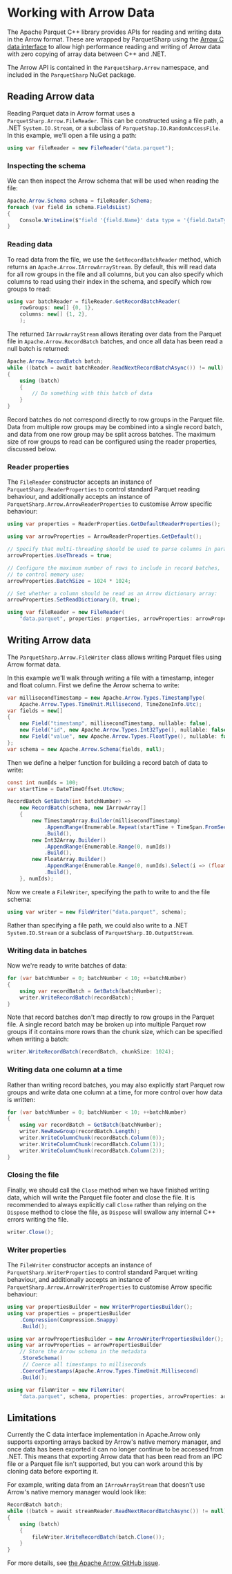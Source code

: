 # Working with Arrow Data

The Apache Parquet C++ library provides APIs for reading and writing data in the Arrow format.
These are wrapped by ParquetSharp using the [Arrow C data interface](https://arrow.apache.org/docs/format/CDataInterface.html)
to allow high performance reading and writing of Arrow data with zero copying of array data between C++ and .NET.

The Arrow API is contained in the `ParquetSharp.Arrow` namespace,
and included in the `ParquetSharp` NuGet package.

## Reading Arrow data

Reading Parquet data in Arrow format uses a `ParquetSharp.Arrow.FileReader`.
This can be constructed using a file path, a .NET `System.IO.Stream`,
or a subclass of `ParquetShap.IO.RandomAccessFile`.
In this example, we'll open a file using a path:

```csharp
using var fileReader = new FileReader("data.parquet");
```

### Inspecting the schema

We can then inspect the Arrow schema that will be used when reading the file:

```csharp
Apache.Arrow.Schema schema = fileReader.Schema;
foreach (var field in schema.FieldsList)
{
    Console.WriteLine($"field '{field.Name}' data type = '{field.DataType}'");
}
```

### Reading data

To read data from the file, we use the `GetRecordBatchReader` method,
which returns an `Apache.Arrow.IArrowArrayStream`.
By default, this will read data for all row groups in the file and all columns,
but you can also specify which columns to read using their index in the schema,
and specify which row groups to read:

```csharp
using var batchReader = fileReader.GetRecordBatchReader(
    rowGroups: new[] {0, 1},
    columns: new[] {1, 2},
    );
```

The returned `IArrowArrayStream` allows iterating over
data from the Parquet file in `Apache.Arrow.RecordBatch` batches,
and once all data has been read a null batch is returned:

```csharp
Apache.Arrow.RecordBatch batch;
while ((batch = await batchReader.ReadNextRecordBatchAsync()) != null)
{
    using (batch)
    {
        // Do something with this batch of data
    }
}
```

Record batches do not correspond directly to row groups in the Parquet file.
Data from multiple row groups may be combined into a single record batch,
and data from one row group may be split across batches.
The maximum size of row groups to read can be configured using
the reader properties, discussed below.

### Reader properties

The `FileReader` constructor accepts an instance of `ParquetSharp.ReaderProperties`
to control standard Parquet reading behaviour,
and additionally accepts an instance of `ParquetSharp.Arrow.ArrowReaderProperties`
to customise Arrow specific behaviour:

```csharp
using var properties = ReaderProperties.GetDefaultReaderProperties();

using var arrowProperties = ArrowReaderProperties.GetDefault();

// Specify that multi-threading should be used to parse columns in parallel:
arrowProperties.UseThreads = true;

// Configure the maximum number of rows to include in record batches,
// to control memory use:
arrowProperties.BatchSize = 1024 * 1024;

// Set whether a column should be read as an Arrow dictionary array:
arrowProperties.SetReadDictionary(0, true);

using var fileReader = new FileReader(
    "data.parquet", properties: properties, arrowProperties: arrowProperties);
```

## Writing Arrow data

The `ParquetSharp.Arrow.FileWriter` class allows writing Parquet files
using Arrow format data.

In this example we'll walk through writing a file with a timestamp,
integer and float column.
First we define the Arrow schema to write:

```csharp
var millisecondTimestamp = new Apache.Arrow.Types.TimestampType(
    Apache.Arrow.Types.TimeUnit.Millisecond, TimeZoneInfo.Utc);
var fields = new[]
{
    new Field("timestamp", millisecondTimestamp, nullable: false),
    new Field("id", new Apache.Arrow.Types.Int32Type(), nullable: false),
    new Field("value", new Apache.Arrow.Types.FloatType(), nullable: false),
};
var schema = new Apache.Arrow.Schema(fields, null);
```

Then we define a helper function for building a record batch of data to write:

```csharp
const int numIds = 100;
var startTime = DateTimeOffset.UtcNow;

RecordBatch GetBatch(int batchNumber) =>
    new RecordBatch(schema, new IArrowArray[]
    {
        new TimestampArray.Builder(millisecondTimestamp)
            .AppendRange(Enumerable.Repeat(startTime + TimeSpan.FromSeconds(batchNumber), numIds))
            .Build(),
        new Int32Array.Builder()
            .AppendRange(Enumerable.Range(0, numIds))
            .Build(),
        new FloatArray.Builder()
            .AppendRange(Enumerable.Range(0, numIds).Select(i => (float) (batchNumber * numIds + i)))
            .Build(),
    }, numIds);
```

Now we create a `FileWriter`, specifying the path to write to and
the file schema:

```csharp
using var writer = new FileWriter("data.parquet", schema);
```

Rather than specifying a file path, we could also write to a .NET `System.IO.Stream`
or a subclass of `ParquetSharp.IO.OutputStream`.

### Writing data in batches

Now we're ready to write batches of data:

```csharp
for (var batchNumber = 0; batchNumber < 10; ++batchNumber)
{
    using var recordBatch = GetBatch(batchNumber);
    writer.WriteRecordBatch(recordBatch);
}
```

Note that record batches don't map directly to row groups in the Parquet file.
A single record batch may be broken up into multiple Parquet row groups
if it contains more rows than the chunk size, which can be specified when writing a batch:

```csharp
writer.WriteRecordBatch(recordBatch, chunkSize: 1024);
```

### Writing data one column at a time

Rather than writing record batches, you may also explicitly start Parquet row groups
and write data one column at a time, for more control over how data is written:

```csharp
for (var batchNumber = 0; batchNumber < 10; ++batchNumber)
{
    using var recordBatch = GetBatch(batchNumber);
    writer.NewRowGroup(recordBatch.Length);
    writer.WriteColumnChunk(recordBatch.Column(0));
    writer.WriteColumnChunk(recordBatch.Column(1));
    writer.WriteColumnChunk(recordBatch.Column(2));
}
```

### Closing the file

Finally, we should call the `Close` method when we have finished writing data,
which will write the Parquet file footer and close the file.
It is recommended to always explicitly call `Close`
rather than relying on the `Dispose` method to close the file,
as `Dispose` will swallow any internal C++ errors writing the file.

```csharp
writer.Close();
```

### Writer properties

The `FileWriter` constructor accepts an instance of `ParquetSharp.WriterProperties`
to control standard Parquet writing behaviour,
and additionally accepts an instance of `ParquetSharp.Arrow.ArrowWriterProperties`
to customise Arrow specific behaviour:

```csharp
using var propertiesBuilder = new WriterPropertiesBuilder();
using var properties = propertiesBuilder
    .Compression(Compression.Snappy)
    .Build();

using var arrowPropertiesBuilder = new ArrowWriterPropertiesBuilder();
using var arrowProperties = arrowPropertiesBuilder
    // Store the Arrow schema in the metadata
    .StoreSchema()
     // Coerce all timestamps to milliseconds
    .CoerceTimestamps(Apache.Arrow.Types.TimeUnit.Millisecond)
    .Build();

using var fileWriter = new FileWriter(
    "data.parquet", schema, properties: properties, arrowProperties: arrowProperties);
```

## Limitations

Currently the C data interface implementation in Apache.Arrow only supports
exporting arrays backed by Arrow's native memory manager,
and once data has been exported it can no longer continue to be accessed from .NET.
This means that exporting Arrow data that has been read from an IPC file
or a Parquet file isn't supported, but you can work around this by cloning
data before exporting it.

For example, writing data from an `IArrowArrayStream` that doesn't use
Arrow's native memory manager would look like:

```csharp
RecordBatch batch;
while ((batch = await streamReader.ReadNextRecordBatchAsync()) != null)
{
    using (batch)
    {
        fileWriter.WriteRecordBatch(batch.Clone());
    }
}
```

For more details, see [the Apache Arrow GitHub issue](https://github.com/apache/arrow/issues/36057).
